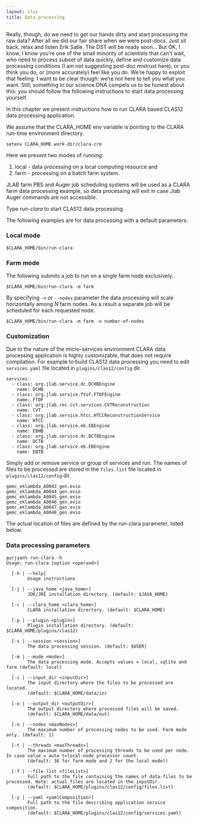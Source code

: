 ```yaml
---
layout: clas
title: Data processing
---
```


Really, though,
do we need to get our hands dirty and start processing the raw data?
After all we did our fair share when we were post-docs.
Just sit back, relax and listen Erik Satie.
The DST will be ready soon...
But OK, I know, I know you’re one of the small minority of scientists that can't wait,
who need to process subset of data quickly,
define and customize data processing conditions (I am not suggesting post-doc mistrust here),
or you think you do, or (more accurately) feel like you do.
We’re happy to exploit that feeling. I want to be clear though:
we’re not here to tell you what you want.
Still, something in our science DNA compels us to be honest about this:
you should follow the following instructions to start data processing yourself.

In this chapter we present instructions
how to run CLARA based CLAS12 data processing application.

We assume that the CLARA\_HOME env variable is pointing to
the CLARA run-time environment directory.

<div class="note info">
<code>setenv CLARA_HOME <em>work-dir</em>/clara-cre</code>
</div>

Here we present two modes of running:

1.  local - data processing on a local computing resource and
2.  farm - processing on a batch farm system.

JLAB farm PBS and Auger job scheduling systems will be used
as a CLARA farm data processing example,
so data processing will exit in case Jlab Auger commands are not accessible.

Type *run-clara* to start CLAS12 data processing.

The following examples are for data processing with a default parameters.

### Local mode

```
$CLARA_HOME/bin/run-clara
```

### Farm mode

The following submits a job to run on a single farm node exclusively.

```
$CLARA_HOME/bin/run-clara -m farm
```

By specifying `-n` or `--nodes` parameter
the data processing will scale horizontally among *N* farm nodes.
As a result a separate job will be scheduled for each requested node.

```
$CLARA_HOME/bin/run-clara -m farm -n number-of-nodes
```

### Customization

Due to the nature of the micro-services environment
CLARA data processing application is highly customizable,
that does not require compilation.
For example to build CLAS12 data processing you need to edit `services.yaml`
file located in `plugins/clas12/config` dir.

```
services:
  - class: org.jlab.service.dc.DCHBEngine
    name: DCHB
  - class: org.jlab.service.ftof.FTOFEngine
    name: FTOF
  - class: org.jlab.rec.cvt.services.CVTReconstruction
    name: CVT
  - class: org.jlab.service.htcc.HTCCReconstructionService
    name: HTCC
  - class: org.jlab.service.eb.EBEngine
    name: EBHB
  - class: org.jlab.service.dc.DCTBEngine
    name: DCTB
  - class: org.jlab.service.eb.EBEngine
    name: EBTB
```

Simply add or remove service or group of services and run.
The names of files to be processed are stored in the `files.list` file
located in `plugins/clas12/config` dir.

```
gemc_eklambda_A0043_gen.evio
gemc_eklambda_A0044_gen.evio
gemc_eklambda_A0045_gen.evio
gemc_eklambda_A0046_gen.evio
gemc_eklambda_A0047_gen.evio
gemc_eklambda_A0048_gen.evio
```

The actual location of files are defined by the run-clara parameter,
listed below.

### Data processing parameters

```
gurjyan% run-clara -h
Usage: run-clara [option <operand>]

  [-h | --help]
        Usage instructions

  [-j | --java_home <java_home>]
        JDK/JRE installation directory. (default: $JAVA_HOME)

  [-c | --clara_home <clara_home>]
        CLARA installation directory. (default: $CLARA_HOME)

  [-p | --plugin <plugin>]
        Plugin installation directory. (default: $CLARA_HOME/plugins/clas12)

  [-s | --session <session>]
        The data processing session. (default: $USER)

  [-m | --mode <mode>]
        The data processing mode. Accepts values = local, sqlite and farm (default: local)

  [-i | --input_dir <inputDir>]
        The input directory where the files to be processed are located.
        (default: $CLARA_HOME/data/in)

  [-o | --output_dir <outputDir>]
        The output directory where processed files will be saved.
        (default: $CLARA_HOME/data/out)

  [-n | --nodes <maxNodes>]
        The maximum number of processing nodes to be used. Farm mode only. (default: 1)

  [-t | --threads <maxThreads>]
        The maximum number of processing threads to be used per node. In case value = auto t=local-node processor count.
        (default: 36 for farm mode and 2 for the local mode))

  [-f | --file-list <fileList>]
        Full path to the file containing the names of data-files to be processed. Note: actual files are located in the inputDir.
        (default: $CLARA_HOME/plugins/clas12/config/files.list)

  [-y | --yaml <yamlComposition>]
        Full path to the file describing application service composition.
        (default: $CLARA_HOME/plugins/clas12/config/services.yaml)
```
